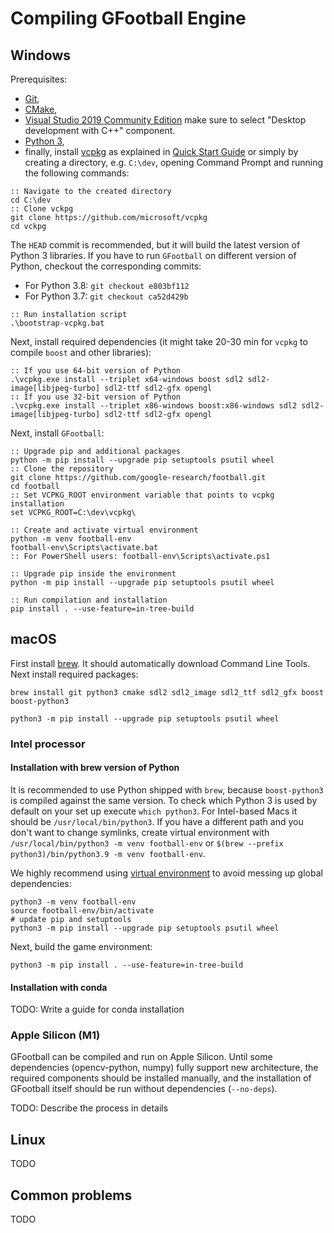 # Compiling GFootball Engine #

## Windows
Prerequisites:
- [Git](https://git-scm.com/download/win),
- [CMake](https://cmake.org/download/),
- [Visual Studio 2019 Community Edition](https://visualstudio.microsoft.com/downloads/) make sure to 
  select "Desktop development with C++" component.
- [Python 3](https://www.python.org/downloads/),
- finally, install [vcpkg](https://github.com/microsoft/vcpkg) as explained in
  [Quick Start Guide](https://github.com/microsoft/vcpkg#quick-start-windows) or simply by creating a directory,
  e.g. `C:\dev`, opening Command Prompt and running the following commands:
```commandline
:: Navigate to the created directory
cd C:\dev
:: Clone vckpg
git clone https://github.com/microsoft/vcpkg
cd vckpg
```

The `HEAD` commit is recommended, but it will build the latest version of Python 3 libraries.
If you have to run `GFootball` on different version of Python, checkout the corresponding commits:
- For Python 3.8: `git checkout e803bf112`
- For Python 3.7: `git checkout ca52d429b`

```commandline
:: Run installation script
.\bootstrap-vcpkg.bat
```

Next, install required dependencies (it might take 20-30 min for `vcpkg` to compile `boost` and other libraries):
```commandline
:: If you use 64-bit version of Python
.\vcpkg.exe install --triplet x64-windows boost sdl2 sdl2-image[libjpeg-turbo] sdl2-ttf sdl2-gfx opengl
:: If you use 32-bit version of Python
.\vcpkg.exe install --triplet x86-windows boost:x86-windows sdl2 sdl2-image[libjpeg-turbo] sdl2-ttf sdl2-gfx opengl
```

Next, install `GFootball`:
```commandline
:: Upgrade pip and additional packages
python -m pip install --upgrade pip setuptools psutil wheel
:: Clone the repository
git clone https://github.com/google-research/football.git
cd football
:: Set VCPKG_ROOT environment variable that points to vcpkg installation
set VCPKG_ROOT=C:\dev\vcpkg\

:: Create and activate virtual environment
python -m venv football-env
football-env\Scripts\activate.bat
:: For PowerShell users: football-env\Scripts\activate.ps1

:: Upgrade pip inside the environment
python -m pip install --upgrade pip setuptools psutil wheel

:: Run compilation and installation
pip install . --use-feature=in-tree-build 
```


## macOS

First install [brew](https://brew.sh/). It should automatically download Command Line Tools.
Next install required packages:

```shell
brew install git python3 cmake sdl2 sdl2_image sdl2_ttf sdl2_gfx boost boost-python3

python3 -m pip install --upgrade pip setuptools psutil wheel
```

### Intel processor
#### Installation with brew version of Python
It is recommended to use Python shipped with `brew`, because `boost-python3` is compiled against the same version.
To check which Python 3 is used by default on your set up execute `which python3`.
For Intel-based Macs it should be `/usr/local/bin/python3`.
If you have a different path and you don't want to change symlinks, create virtual environment with
`/usr/local/bin/python3 -m venv football-env` or `$(brew --prefix python3)/bin/python3.9 -m venv football-env`.

We highly recommend using [virtual environment](https://docs.python.org/3/tutorial/venv.html) to avoid messing up global dependencies:

```shell
python3 -m venv football-env
source football-env/bin/activate
# update pip and setuptools
python3 -m pip install --upgrade pip setuptools psutil wheel
```

Next, build the game environment:

```shell
python3 -m pip install . --use-feature=in-tree-build
```

#### Installation with conda
TODO: Write a guide for conda installation 

### Apple Silicon (M1)
GFootball can be compiled and run on Apple Silicon. Until some dependencies (opencv-python, numpy) fully support
new architecture, the required components should be installed manually, and the installation of GFootball itself
should be run without dependencies (`--no-deps`). 

TODO: Describe the process in details

## Linux
TODO


## Common problems
TODO

